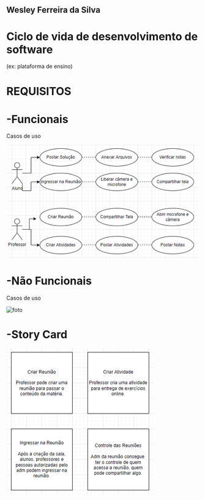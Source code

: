 ## Wesley Ferreira da Silva

# Ciclo de vida de desenvolvimento de software

(ex: plataforma de ensino)

# REQUISITOS

# -Funcionais

Casos de uso

![foto](https://github.com/WesFerreira/Bertoti/blob/b7c75613e1b70d1adf67cea734e3509617062b39/Engenharia%20de%20Software/A%C3%A7%C3%B5esFuncionais.png)

# -Não Funcionais

Casos de uso

![foto](https://github.com/WesFerreira/Bertoti/blob/3f31e7e93fcf98d1934da43d9fd952ae0f04a53a/Engenharia%20de%20Software/N%C3%A3oFuncionais.png)

# -Story Card

![foto](https://github.com/WesFerreira/Bertoti/blob/b601128bb3b9d0452491aa20ace4fb8bc1fbd662/Engenharia%20de%20Software/StoryCard.png)
